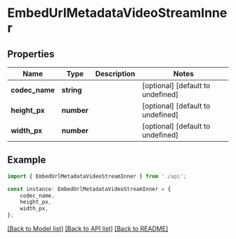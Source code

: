# EmbedUrlMetadataVideoStreamInner


## Properties

Name | Type | Description | Notes
------------ | ------------- | ------------- | -------------
**codec_name** | **string** |  | [optional] [default to undefined]
**height_px** | **number** |  | [optional] [default to undefined]
**width_px** | **number** |  | [optional] [default to undefined]

## Example

```typescript
import { EmbedUrlMetadataVideoStreamInner } from './api';

const instance: EmbedUrlMetadataVideoStreamInner = {
    codec_name,
    height_px,
    width_px,
};
```

[[Back to Model list]](../README.md#documentation-for-models) [[Back to API list]](../README.md#documentation-for-api-endpoints) [[Back to README]](../README.md)
